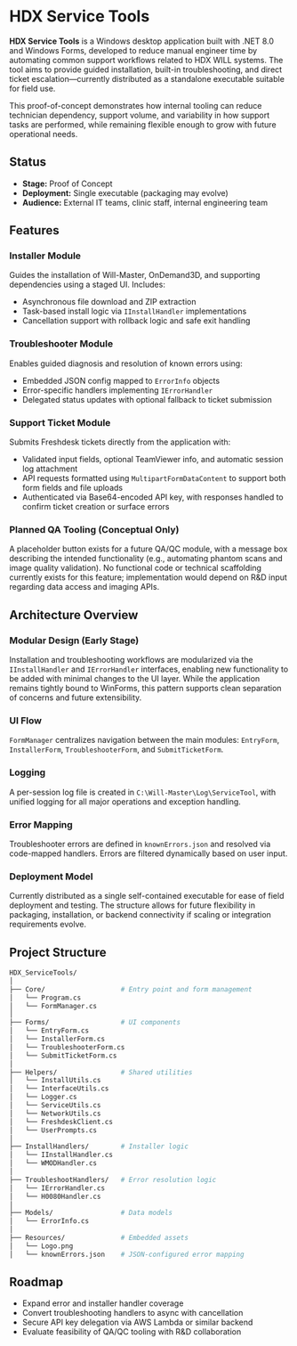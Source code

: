 
# HDX Service Tools

**HDX Service Tools** is a Windows desktop application built with .NET 8.0 and Windows Forms, developed to reduce manual engineer time by automating common support workflows related to HDX WILL systems. The tool aims to provide guided installation, built-in troubleshooting, and direct ticket escalation—currently distributed as a standalone executable suitable for field use.

This proof-of-concept demonstrates how internal tooling can reduce technician dependency, support volume, and variability in how support tasks are performed, while remaining flexible enough to grow with future operational needs.

## Status

- **Stage:** Proof of Concept  
- **Deployment:** Single executable (packaging may evolve)  
- **Audience:** External IT teams, clinic staff, internal engineering team  

## Features

### Installer Module
Guides the installation of Will-Master, OnDemand3D, and supporting dependencies using a staged UI. Includes:

- Asynchronous file download and ZIP extraction  
- Task-based install logic via `IInstallHandler` implementations  
- Cancellation support with rollback logic and safe exit handling  

### Troubleshooter Module
Enables guided diagnosis and resolution of known errors using:

- Embedded JSON config mapped to `ErrorInfo` objects  
- Error-specific handlers implementing `IErrorHandler`  
- Delegated status updates with optional fallback to ticket submission  

### Support Ticket Module
Submits Freshdesk tickets directly from the application with:

- Validated input fields, optional TeamViewer info, and automatic session log attachment  
- API requests formatted using `MultipartFormDataContent` to support both form fields and file uploads  
- Authenticated via Base64-encoded API key, with responses handled to confirm ticket creation or surface errors  

### Planned QA Tooling (Conceptual Only)
A placeholder button exists for a future QA/QC module, with a message box describing the intended functionality (e.g., automating phantom scans and image quality validation). No functional code or technical scaffolding currently exists for this feature; implementation would depend on R&D input regarding data access and imaging APIs.

## Architecture Overview

### Modular Design (Early Stage)
Installation and troubleshooting workflows are modularized via the `IInstallHandler` and `IErrorHandler` interfaces, enabling new functionality to be added with minimal changes to the UI layer. While the application remains tightly bound to WinForms, this pattern supports clean separation of concerns and future extensibility.

### UI Flow
`FormManager` centralizes navigation between the main modules: `EntryForm`, `InstallerForm`, `TroubleshooterForm`, and `SubmitTicketForm`.

### Logging
A per-session log file is created in `C:\Will-Master\Log\ServiceTool`, with unified logging for all major operations and exception handling.

### Error Mapping
Troubleshooter errors are defined in `knownErrors.json` and resolved via code-mapped handlers. Errors are filtered dynamically based on user input.

### Deployment Model
Currently distributed as a single self-contained executable for ease of field deployment and testing. The structure allows for future flexibility in packaging, installation, or backend connectivity if scaling or integration requirements evolve.

## Project Structure

```bash
HDX_ServiceTools/
│
├── Core/                   # Entry point and form management
│   └── Program.cs
│   └── FormManager.cs
│
├── Forms/                  # UI components
│   └── EntryForm.cs
│   └── InstallerForm.cs
│   └── TroubleshooterForm.cs
│   └── SubmitTicketForm.cs
│
├── Helpers/                # Shared utilities
│   └── InstallUtils.cs
│   └── InterfaceUtils.cs
│   └── Logger.cs
│   └── ServiceUtils.cs
│   └── NetworkUtils.cs
│   └── FreshdeskClient.cs
│   └── UserPrompts.cs
│
├── InstallHandlers/        # Installer logic
│   └── IInstallHandler.cs
│   └── WMODHandler.cs
│
├── TroubleshootHandlers/   # Error resolution logic
│   └── IErrorHandler.cs
│   └── H0080Handler.cs
│
├── Models/                 # Data models
│   └── ErrorInfo.cs
│
├── Resources/              # Embedded assets
│   └── Logo.png
│   └── knownErrors.json    # JSON-configured error mapping
```

## Roadmap

- Expand error and installer handler coverage  
- Convert troubleshooting handlers to async with cancellation  
- Secure API key delegation via AWS Lambda or similar backend  
- Evaluate feasibility of QA/QC tooling with R&D collaboration  
